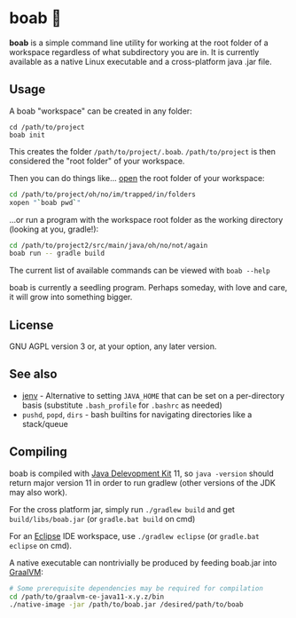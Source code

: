 # boab 🌳

**boab** is a simple command line utility for working at the root folder of a workspace regardless of what subdirectory you are in. It is currently available as a native Linux executable and a cross-platform java .jar file.

## Usage

A boab "workspace" can be created in any folder:

```
cd /path/to/project
boab init
```

This creates the folder `/path/to/project/.boab`. `/path/to/project` is then considered the "root folder" of your workspace.

Then you can do things like... [open](https://github.com/abstractsun/misc-tools/blob/master/xopen) the root folder of your workspace:

```sh
cd /path/to/project/oh/no/im/trapped/in/folders
xopen "`boab pwd`"
```

...or run a program with the workspace root folder as the working directory (looking at you, gradle!):

```sh
cd /path/to/project2/src/main/java/oh/no/not/again
boab run -- gradle build
```

The current list of available commands can be viewed with `boab --help`

boab is currently a seedling program. Perhaps someday, with love and care, it will grow into something bigger.

## License

GNU AGPL version 3 or, at your option, any later version.

## See also

- [jenv](https://github.com/jenv/jenv/) - Alternative to setting `JAVA_HOME` that can be set on a per-directory basis (substitute `.bash_profile` for `.bashrc` as needed)
- `pushd`, `popd`, `dirs` - bash builtins for navigating directories like a stack/queue

## Compiling

boab is compiled with [Java Delevopment Kit](https://adoptopenjdk.net/) 11, so `java -version` should return major version 11 in order to run gradlew (other versions of the JDK may also work).

For the cross platform jar, simply run `./gradlew build` and get `build/libs/boab.jar` (or `gradle.bat build` on cmd)

For an [Eclipse](https://www.eclipse.org/downloads/) IDE workspace, use `./gradlew eclipse` (or `gradle.bat eclipse` on cmd).

A native executable can nontrivially be produced by feeding boab.jar into [GraalVM](https://www.graalvm.org/):

```sh
# Some prerequisite dependencies may be required for compilation
cd /path/to/graalvm-ce-java11-x.y.z/bin
./native-image -jar /path/to/boab.jar /desired/path/to/boab
```
